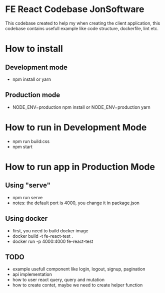 # FE React Codebase JonSoftware

This codebase created to help my when creating the client application, this codebase contains usefull example like code structure, dockerfile, lint etc.

# How to install
## Development mode
- npm install or yarn 
## Production mode
- NODE_ENV=production npm install or NODE_ENV=production yarn

# How to run in Development Mode
- npm run build:css
- npm start

# How to run app in Production Mode
## Using "serve"
- npm run serve
- notes: the default port is 4000, you change it in package.json
## Using docker
- first, you need to build docker image
- docker build -t fe-react-test . 
- docker run -p 4000:4000 fe-react-test

## TODO
- example usefull component like login, logout, signup, pagination
- api implementation
- how to user react query, query and mutation
- how to create contet, maybe we need to create helper function